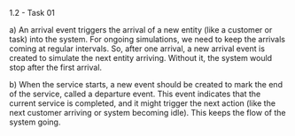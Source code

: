 1.2 - Task 01

a) An arrival event triggers the arrival of a new entity (like a customer or task) into the system. 
For ongoing simulations, we need to keep the arrivals coming at regular intervals. 
So, after one arrival, a new arrival event is created to simulate the next entity arriving. 
Without it, the system would stop after the first arrival.

b) When the service starts, a new event should be created to mark the end of the service, called a departure event. 
This event indicates that the current service is completed, and it might trigger the next action (like the next customer arriving or system becoming idle). 
This keeps the flow of the system going.